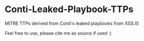 # Conti-Leaked-Playbook-TTPs
MITRE TTPs derived from Conti's leaked playbooks from XSS.IS

Feel free to use, please cite me as source if used :)
